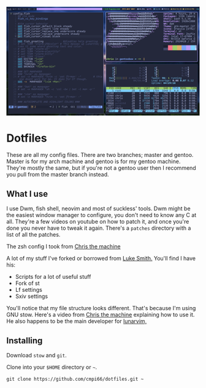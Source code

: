 
![dotfiles image](./dotfiles.png)

# Dotfiles

These are all my config files. There are two branches; master and gentoo. Master is for my arch machine and gentoo is for my gentoo machine. They're mostly the same, but if you're not a gentoo user then I recommend you pull from the master branch instead.  

## What I use

I use Dwm, fish shell, neovim and most of suckless' tools. Dwm might be the easiest window manager to configure, you don't need to know any C at all. They're a few videos on youtube on how to patch it, and once you're  done you never have to tweak it again. There's  a `patches` directory with a list of all the patches. 

The zsh config I took from [Chris the machine](https://github.com/ChristianChiarulli) 

A lot of my stuff I've forked or borrowed from [Luke Smith.](https://github.com/LukeSmithxyz) You'll find I have his:

- Scripts for a lot of useful stuff
- Fork of st
- Lf settings 
- Sxiv settings


You'll notice that my file structure looks different. That's because I'm using GNU stow. Here's a video from [Chris the machine](https://www.youtube.com/watch?v=90xMTKml9O0&t=64s) explaining how to use it. He also happens to be the main developer for [lunarvim,](https://www.lunarvim.org/)

## Installing 

Download `stow` and `git`.

Clone into your `$HOME` directory or `~`.

``````
git clone https://github.com/cmpi66/dotfiles.git ~
``````
